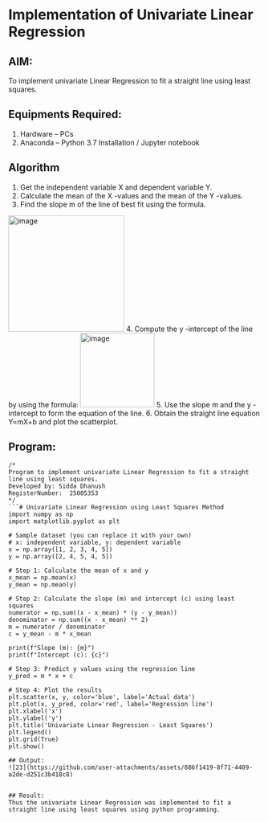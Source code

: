 # Implementation of Univariate Linear Regression
## AIM:
To implement univariate Linear Regression to fit a straight line using least squares.

## Equipments Required:
1. Hardware – PCs
2. Anaconda – Python 3.7 Installation / Jupyter notebook

## Algorithm
1. Get the independent variable X and dependent variable Y.
2. Calculate the mean of the X -values and the mean of the Y -values.
3. Find the slope m of the line of best fit using the formula. 
<img width="231" alt="image" src="https://user-images.githubusercontent.com/93026020/192078527-b3b5ee3e-992f-46c4-865b-3b7ce4ac54ad.png">
4. Compute the y -intercept of the line by using the formula:
<img width="148" alt="image" src="https://user-images.githubusercontent.com/93026020/192078545-79d70b90-7e9d-4b85-9f8b-9d7548a4c5a4.png">
5. Use the slope m and the y -intercept to form the equation of the line.
6. Obtain the straight line equation Y=mX+b and plot the scatterplot.

## Program:
```
/*
Program to implement univariate Linear Regression to fit a straight line using least squares.
Developed by: Sidda Dhanush
RegisterNumber:  25005353
*/
```# Univariate Linear Regression using Least Squares Method
import numpy as np
import matplotlib.pyplot as plt

# Sample dataset (you can replace it with your own)
# x: independent variable, y: dependent variable
x = np.array([1, 2, 3, 4, 5])
y = np.array([2, 4, 5, 4, 5])

# Step 1: Calculate the mean of x and y
x_mean = np.mean(x)
y_mean = np.mean(y)

# Step 2: Calculate the slope (m) and intercept (c) using least squares
numerator = np.sum((x - x_mean) * (y - y_mean))
denominator = np.sum((x - x_mean) ** 2)
m = numerator / denominator
c = y_mean - m * x_mean

print(f"Slope (m): {m}")
print(f"Intercept (c): {c}")

# Step 3: Predict y values using the regression line
y_pred = m * x + c

# Step 4: Plot the results
plt.scatter(x, y, color='blue', label='Actual data')
plt.plot(x, y_pred, color='red', label='Regression line')
plt.xlabel('x')
plt.ylabel('y')
plt.title('Univariate Linear Regression - Least Squares')
plt.legend()
plt.grid(True)
plt.show()

## Output:
![23](https://github.com/user-attachments/assets/886f1419-8f71-4409-a2de-d251c3b418c8)


## Result:
Thus the univariate Linear Regression was implemented to fit a straight line using least squares using python programming.
